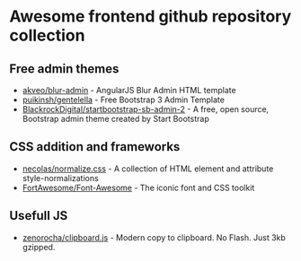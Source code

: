 # Awesome frontend github repository collection

## Free admin themes
* [akveo/blur-admin](https://github.com/akveo/blur-admin) - AngularJS Blur Admin HTML template
* [puikinsh/gentelella](https://github.com/puikinsh/gentelella) - Free Bootstrap 3 Admin Template
* [BlackrockDigital/startbootstrap-sb-admin-2](https://github.com/BlackrockDigital/startbootstrap-sb-admin-2) - A free, open source, Bootstrap admin theme created by Start Bootstrap


## CSS addition and frameworks
* [necolas/normalize.css](https://github.com/necolas/normalize.css) - A collection of HTML element and attribute style-normalizations
* [FortAwesome/Font-Awesome](https://github.com/FortAwesome/Font-Awesome) - The iconic font and CSS toolkit

## Usefull JS
* [zenorocha/clipboard.js](https://github.com/zenorocha/clipboard.js) - Modern copy to clipboard. No Flash. Just 3kb gzipped. 
